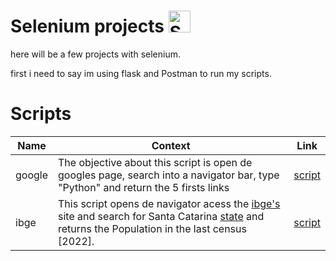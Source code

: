# Selenium projects <img src="https://static-00.iconduck.com/assets.00/selenium-icon-512x496-obrnvg2v.png" alt="Selenium Logo" width="35"/>

here will be a few projects with selenium.

first i need to say im using flask and Postman to run my scripts.

# Scripts

|Name|Context|Link|
|---|---|---|
|google| The objective about this script is open de googles page, search into a navigator bar, type "Python" and return the 5 firsts links| [script](https://github.com/Enzo-Barbi/Python/tree/main/Selenium/google)|
|ibge| This script opens de navigator acess the [ibge's](https://cidades.ibge.gov.br) site and search for Santa Catarina [state](https://cidades.ibge.gov.br/brasil/sc/panorama) and returns the Population in the last census [2022].| [script](https://github.com/Enzo-Barbi/Python/tree/main/Selenium/ibge) |